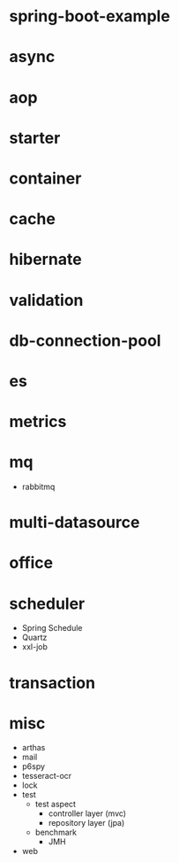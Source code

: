 # spring-boot-example
# async
# aop
# starter
# container
# cache
# hibernate
# validation
# db-connection-pool
# es
# metrics
# mq
* rabbitmq
# multi-datasource
# office
# scheduler
* Spring Schedule
* Quartz
* xxl-job
# transaction
# misc
* arthas
* mail
* p6spy
* tesseract-ocr
* lock
* test
  * test aspect
    * controller layer (mvc)
    * repository layer (jpa)
  * benchmark
    * JMH
* web
